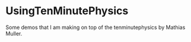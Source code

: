 # UsingTenMinutePhysics
Some demos that I am making on top of the tenminutephysics by Mathias Muller.
